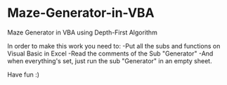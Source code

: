 # Maze-Generator-in-VBA
Maze Generator in VBA using Depth-First Algorithm

In order to make this work you need to:
-Put all the subs and functions on Visual Basic in Excel
-Read the comments of the Sub "Generator"
-And when everything's set, just run the sub "Generator" in an empty sheet.

Have fun :)
